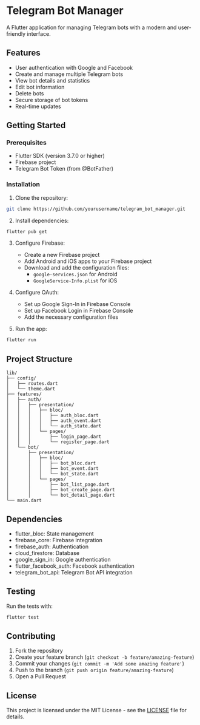 # Telegram Bot Manager

A Flutter application for managing Telegram bots with a modern and user-friendly interface.

## Features

- User authentication with Google and Facebook
- Create and manage multiple Telegram bots
- View bot details and statistics
- Edit bot information
- Delete bots
- Secure storage of bot tokens
- Real-time updates

## Getting Started

### Prerequisites

- Flutter SDK (version 3.7.0 or higher)
- Firebase project
- Telegram Bot Token (from @BotFather)

### Installation

1. Clone the repository:
```bash
git clone https://github.com/yourusername/telegram_bot_manager.git
```

2. Install dependencies:
```bash
flutter pub get
```

3. Configure Firebase:
   - Create a new Firebase project
   - Add Android and iOS apps to your Firebase project
   - Download and add the configuration files:
     - `google-services.json` for Android
     - `GoogleService-Info.plist` for iOS

4. Configure OAuth:
   - Set up Google Sign-In in Firebase Console
   - Set up Facebook Login in Firebase Console
   - Add the necessary configuration files

5. Run the app:
```bash
flutter run
```

## Project Structure

```
lib/
├── config/
│   ├── routes.dart
│   └── theme.dart
├── features/
│   ├── auth/
│   │   ├── presentation/
│   │   │   ├── bloc/
│   │   │   │   ├── auth_bloc.dart
│   │   │   │   ├── auth_event.dart
│   │   │   │   └── auth_state.dart
│   │   │   └── pages/
│   │   │       ├── login_page.dart
│   │   │       └── register_page.dart
│   └── bot/
│       ├── presentation/
│       │   ├── bloc/
│       │   │   ├── bot_bloc.dart
│       │   │   ├── bot_event.dart
│       │   │   └── bot_state.dart
│       │   └── pages/
│       │       ├── bot_list_page.dart
│       │       ├── bot_create_page.dart
│       │       └── bot_detail_page.dart
└── main.dart
```

## Dependencies

- flutter_bloc: State management
- firebase_core: Firebase integration
- firebase_auth: Authentication
- cloud_firestore: Database
- google_sign_in: Google authentication
- flutter_facebook_auth: Facebook authentication
- telegram_bot_api: Telegram Bot API integration

## Testing

Run the tests with:
```bash
flutter test
```

## Contributing

1. Fork the repository
2. Create your feature branch (`git checkout -b feature/amazing-feature`)
3. Commit your changes (`git commit -m 'Add some amazing feature'`)
4. Push to the branch (`git push origin feature/amazing-feature`)
5. Open a Pull Request

## License

This project is licensed under the MIT License - see the [LICENSE](LICENSE) file for details.

